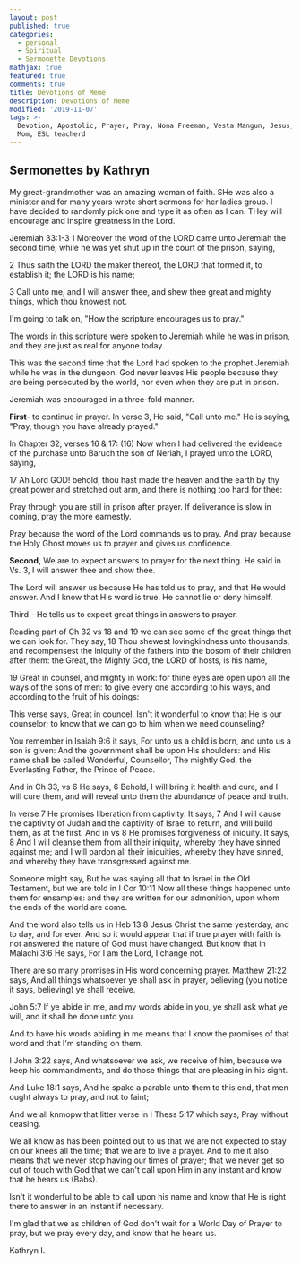 ```yaml
---
layout: post
published: true
categories:
  - personal
  - Spiritual
  - Sermonette Devotions
mathjax: true
featured: true
comments: true
title: Devotions of Meme
description: Devotions of Meme
modified: '2019-11-07'
tags: >-
  Devotion, Apostolic, Prayer, Pray, Nona Freeman, Vesta Mangun, Jesus, Love,
  Mom, ESL teacherd
---
```

## Sermonettes by Kathryn

My great-grandmother was an amazing woman of faith.  SHe was also a minister and for many years wrote short sermons for her ladies group. I have decided to randomly pick one and type it as often as I can.  THey will encourage and inspire greatness in the Lord.

Jeremiah 33:1-3
1 Moreover the word of the LORD came unto Jeremiah the second time, while he was yet shut up in the court of the prison, saying,

2 Thus saith the LORD the maker thereof, the LORD that formed it, to establish it; the LORD is his name;

3 Call unto me, and I will answer thee, and shew thee great and mighty things, which thou knowest not.

I'm going to talk on, "How the scripture encourages us to pray."

The words in this scripture were spoken to Jeremiah while he was in prison, and they are just as real for anyone today.

This was the second time that the Lord had spoken to the prophet Jeremiah while he was in the dungeon.  God never leaves His people because they are being persecuted by the world, nor even when they are put in prison.

Jeremiah was encouraged in a three-fold manner.  

**First**- to continue in prayer.  In verse 3, He said, "Call unto me."  He is saying, "Pray, though you have already prayed."  

In Chapter 32, verses 16 & 17: (16) Now when I had delivered the evidence of the purchase unto Baruch the son of Neriah, I prayed unto the LORD, saying,

17 Ah Lord GOD! behold, thou hast made the heaven and the earth by thy great power and stretched out arm, and there is nothing too hard for thee:

Pray through you are still in prison after prayer.  If deliverance is slow in coming, pray the more earnestly. 

Pray because the word of the Lord commands us to pray.  And pray because the Holy Ghost moves us to prayer and gives us confidence.

**Second,** We are to expect answers to prayer for the next thing.  He said in Vs. 3, I will answer thee and show thee.

The Lord will answer us because He has told us to pray, and that He would answer.  And I know that His word is true.  He cannot lie or deny himself.

Third - He tells us to expect great things in answers to prayer.

Reading part of Ch 32 vs 18 and 19 we can see some of the great things that we can look for.  They say,    18 Thou shewest lovingkindness unto thousands, and recompensest the iniquity of the fathers into the bosom of their children after them: the Great, the Mighty God, the LORD of hosts, is his name,

19 Great in counsel, and mighty in work: for thine eyes are open upon all the ways of the sons of men: to give every one according to his ways, and according to the fruit of his doings:

This verse says, Great in councel.  Isn't it wonderful to know that He is our counselor; to know that we can go to him when we need counseling?

You remember in Isaiah 9:6 it says, For unto us a child is born, and unto us a son is given:  And the government shall be upon His shoulders:  and His name shall be called Wonderful, Counsellor, The mightly God, the Everlasting Father, the Prince of Peace.

And in Ch 33, vs 6 He says, 6 Behold, I will bring it health and cure, and I will cure them, and will reveal unto them the abundance of peace and truth.

In verse 7 He promises liberation from captivity.  It says, 7 And I will cause the captivity of Judah and the captivity of Israel to return, and will build them, as at the first.  And in vs 8 He promises forgiveness of iniquity.  It says, 8 And I will cleanse them from all their iniquity, whereby they have sinned against me; and I will pardon all their iniquities, whereby they have sinned, and whereby they have transgressed against me.

Someone might say, But he was saying all that to Israel in the Old Testament, but we are told in
I Cor 10:11 Now all these things happened unto them for ensamples: and they are written for our admonition, upon whom the ends of the world are come. 

And the word also tells us in Heb 13:8 Jesus Christ the same yesterday, and to day, and for ever.  And so it would appear that if true prayer with faith is not answered the nature of God must have changed.  But know that in Malachi 3:6 He says, For I am the Lord, I change not.

There are so many promises in His word concerning prayer.  Matthew 21:22 says, And all things whatsoever ye shall ask in prayer, believing (you notice it says, believing) ye shall receive.

John 5:7 If ye abide in me, and my words abide in you, ye shall ask what ye will, and it shall be done unto you.

And to have his words abiding in me means that I know the promises of that word and that I'm standing on them.

I John 3:22 says, And whatsoever we ask, we receive of him, because we keep his commandments, and do those things that are pleasing in his sight.

And Luke 18:1 says, And he spake a parable unto them to this end, that men ought always to pray, and not to faint;

And we all knmopw that litter verse in I Thess 5:17 which says, Pray without ceasing.

We all know as has been pointed out to us that we are not expected to stay on our knees all the time; that we are to live a prayer.  And to me it also means that we never stop having our times of prayer; that we never get so out of touch with God that we can't call upon Him in any instant and know that he hears us (Babs).

Isn't it wonderful to be able to call upon his name and know that He is right there to answer in an instant if necessary.

I'm glad that we as children of God don't wait for a World Day of Prayer to pray, but we pray every day, and know that he hears us.

Kathryn I.
